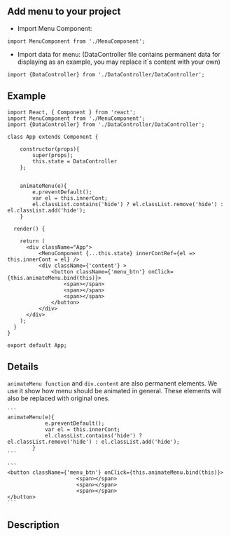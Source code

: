 ## Add menu to your project

 - Import Menu Component:
```
import MenuComponent from './MenuComponent';
```

 - Import data for menu:
(DataController file contains permanent data for displaying as an example,
 you may replace it`s content with your own)

```
import {DataController} from './DataController/DataController';
```


## Example

```
import React, { Component } from 'react';
import MenuComponent from './MenuComponent';
import {DataController} from './DataController/DataController';

class App extends Component {

    constructor(props){
        super(props);
        this.state = DataController
    };


    animateMenu(e){
        e.preventDefault();
        var el = this.innerCont;
        el.classList.contains('hide') ? el.classList.remove('hide') : el.classList.add('hide');
    }

  render() {

    return (
      <div className="App">
          <MenuComponent {...this.state} innerContRef={el => this.innerCont = el} />
          <div className={'content'} >
              <button className={'menu_btn'} onClick={this.animateMenu.bind(this)}>
                  <span></span>
                  <span></span>
                  <span></span>
              </button>
          </div>
      </div>
    );
  }
}

export default App;
```


## Details

`animateMenu function` and `div.content` are also permanent elements. We use it show how menu should be animated in general.
These elements will also be replaced with original ones.

    ```
    animateMenu(e){
                e.preventDefault();
                var el = this.innerCont;
                el.classList.contains('hide') ? el.classList.remove('hide') : el.classList.add('hide');
            }
    ```

    ```
    <button className={'menu_btn'} onClick={this.animateMenu.bind(this)}>
                          <span></span>
                          <span></span>
                          <span></span>
    </button>
    ```



## Description





